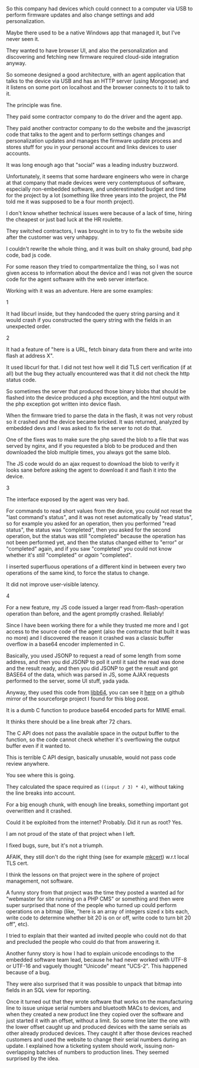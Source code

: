 So this company had devices which could connect to a computer via USB to perform firmware updates and also change settings and add personalization.

Maybe there used to be a native Windows app that managed it, but I've never seen it.

They wanted to have browser UI, and also the personalization and discovering and fetching new firmware required cloud-side integration anyway.

So someone designed a good architecture, with an agent application that talks to the device via USB and has an HTTP server
(using Mongoose) and it listens on some port on localhost and the browser connects to it to talk to it.

The principle was fine.

They paid some contractor company to do the driver and the agent app.

They paid another contractor company to do the website and the javascript code that talks to the agent
and to perform settings changes and personalization updates and manages the firmware update process and
stores stuff for you in your personal account and links devices to user accounts.

It was long enough ago that "social" was a leading industry buzzword.

Unfortunately, it seems that some hardware engineers who were in charge at that company that made devices were very contemptuous
of software, especially non-embedded software, and underestimated budget and time for
the project by a lot (something like three years into the project,
the PM told me it was supposed to be a four month project).

I don't know whether technical issues were because of a lack of time, hiring the cheapest or just bad luck at the HR roulette.

They switched contractors, I was brought in to try to fix the website side after the customer was very unhappy.

I couldn't rewrite the whole thing, and it was built on shaky ground, bad php code, bad js code.

For some reason they tried to compartmentalize the thing, so I was not given access to information about the device
and I was not given the source code for the agent software with the web server interface.

Working with it was an adventure. Here are some examples:

1

It had libcurl inside, but they handcoded the query string parsing and
it would crash if you constructed the query string with the fields in an unexpected order.

2

It had a feature of "here is a URL, fetch binary data from there and write into flash at address X".

It used libcurl for that. I did not test how well it did TLS cert verification (if at all)
but the bug they actually encountered was that it did not check the http status code.

So sometimes the server that produced those binary blobs that should be flashed into the device
produced a php exception, and the html output with the php exception got written into device flash.

When the firmware tried to parse the data in the flash, it was not very robust
so it crashed and the device became bricked. It was returned, analyzed by embedded devs
and I was asked to fix the server to not do that.

One of the fixes was to make sure the php saved the blob to a file that was served by nginx,
and if you requested a blob to be produced and then downloaded the blob multiple times,
you always got the same blob.

The JS code would do an ajax request to download the blob to verify it looks sane before asking
the agent to download it and flash it into the device.

3

The interface exposed by the agent was very bad.

For commands to read short values from the device, you could not reset the "last command's status",
and it was not reset automatically by "read status",
so for example you asked for an operation, then you performed "read status", the status was "completed",
then you asked for the second operation, but the status was still "completed"
because the operation has not been performed yet,
and then the status changed
either to "error" or "completed" again, and if you saw "completed" you could not know
whether it's _still_ "completed" or _again_ "completed".

I inserted superfluous operations of a different kind in between
every two operations of the same kind, to force the status to change.

It did not improve user-visible latency.

4

For a new feature, my JS code issued a larger read from-flash-operation operation than before,
and the agent promptly crashed. Reliably!

Since I have been working there for a while they trusted me more 
and I got access to the source code of the agent (also the contractor that built it was no more)
and I discovered the reason it crashed was 
a classic buffer overflow in a base64 encoder implemented in C.

Basically, you used JSONP to request a read of some length from some address,
and then you did JSONP to poll it until it said the read was done and the result ready,
and then you did JSONP to get the result and got BASE64 of the data, which was parsed in JS,
some AJAX requests performed to the server, some UI stuff, yada yada.

Anyway, they used this code from [libb64](http://sourceforge.net/projects/libb64),
you can see it [here](https://github.com/BuLogics/libb64/blob/c1e3323498e1b5512e509716c5720029853846bc/src/cencode.c)
on a github mirror of the sourceforge project I found for this blog post.

It is a dumb C function to produce base64 encoded parts for MIME email.

It thinks there should be a line break after 72 chars.

The C API does not pass the available space in the output buffer to the function,
so the code cannot check whether it's overflowing the output buffer even if it wanted to.

This is terrible C API design, basically unusable, would not pass code review anywhere.

You see where this is going.

They calculated the space required as `((input / 3) * 4)`, without taking the line breaks into account.

For a big enough chunk, with enough line breaks, something important got overwritten and it crashed.

Could it be exploited from the internet? Probably. Did it run as root? Yes.


I am not proud of the state of that project when I left.

I fixed bugs, sure, but it's not a triumph.

AFAIK, they still don't do the right thing
(see for example [mkcert](https://blog.filippo.io/mkcert-valid-https-certificates-for-localhost/)) w.r.t local TLS cert.

I think the lessons on that project were in the sphere of project management, not software.

A funny story from that project was the time they posted a wanted ad for "webmaster for site running on a PHP CMS"
or something and then were super surprised that none of the people who turned up could perform operations
on a bitmap (like, "here is an array of integers sized x bits each, write code to determine whether bit 20 is on or off, write code to turn bit 20 off", etc).

I tried to explain that their wanted ad invited people who could not do that and precluded the people who could do that from answering it.

Another funny story is how I had to explain unicode encodings to the embedded software team lead, because he had never worked with UTF-8 or UTF-16 and vaguely thought "Unicode" meant "UCS-2". This happened because of a bug.

They were also surprised that it was possible to unpack that bitmap into fields in an SQL view for reporting.

Once it turned out that they wrote software that works on the manufacturing line to issue
unique serial numbers and bluetooth MACs to devices, and when they created a new product line
they copied over the software and just started it with an offset, without a limit.
So some time later the one with the lower offset caught up and produced devices with the same serials as other already produced devices.
They caught it after those devices reached customers and used the website to change their serial numbers during an update.
I explained how a ticketing system should work, issuing non-overlapping batches of numbers to production lines.
They seemed surprised by the idea.
